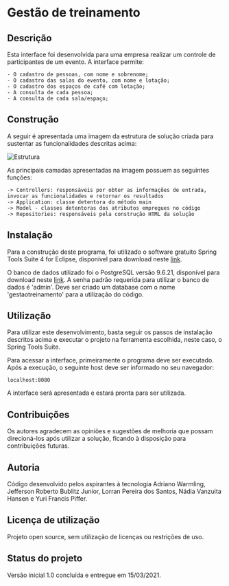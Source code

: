 # Gestão de treinamento
## Descrição

Esta interface foi desenvolvida para uma empresa realizar um controle de participantes de um evento. A interface permite:

```
- O cadastro de pessoas, com nome e sobrenome;
- O cadastro das salas do evento, com nome e lotação;
- O cadastro dos espaços de café com lotação;
- A consulta de cada pessoa;
- A consulta de cada sala/espaço;
```

## Construção


A seguir é apresentada uma imagem da estrutura de solução criada para sustentar as funcionalidades descritas acima:

![Estrutura](https://i.ibb.co/qFH398f/java-grupo-2.png)

As principais camadas apresentadas na imagem possuem as seguintes funções:

```
-> Controllers: responsáveis por obter as informações de entrada, invocar as funcionalidades e retornar os resultados
-> Application: classe detentora do método main
-> Model - classes detentoras dos atributos empregues no código
-> Repositories: responsáveis pela construção HTML da solução
```

## Instalação

Para a construção deste programa, foi utilizado o software gratuito Spring Tools Suite 4 for Eclipse, disponível para download neste [link](https://spring.io/tools).

O banco de dados utilizado foi o PostgreSQL versão 9.6.21, disponível para download neste [link](https://www.enterprisedb.com/downloads/postgres-postgresql-downloads). 
A senha padrão requerida para utilizar o banco de dados é 'admin'. Deve ser criado um database com o nome 'gestaotreinamento' para a utilização do código.

## Utilização

Para utilizar este desenvolvimento, basta seguir os passos de instalação descritos acima e executar o projeto na ferramenta escolhida, neste caso, o Spring Tools Suite.

Para acessar a interface, primeiramente o programa deve ser executado. Após a execução, o seguinte host deve ser informado no seu navegador:

```
localhost:8080
```
A interface será apresentada e estará pronta para ser utilizada.

## Contribuições

Os autores agradecem as opiniões e sugestões de melhoria que possam direcioná-los após utilizar a solução, ficando à disposição para contribuições futuras. 


## Autoria

Código desenvolvido pelos aspirantes à tecnologia Adriano Warmling, Jefferson Roberto Bublitz Junior, Lorran Pereira dos Santos, Nádia Vanzuita Hansen e Yuri Francis Piffer.

## Licença de utilização

Projeto open source, sem utilização de licenças ou restrições de uso.

## Status do projeto

Versão inicial 1.0 concluída e entregue em 15/03/2021.


